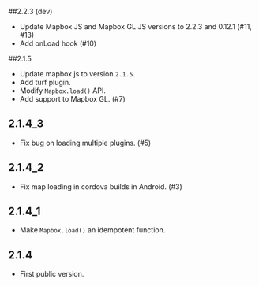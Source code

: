 ##2.2.3 (dev)

* Update Mapbox JS and Mapbox GL JS versions to 2.2.3 and 0.12.1 (#11, #13)
* Add onLoad hook (#10)

##2.1.5

* Update mapbox.js to version `2.1.5`.
* Add turf plugin.
* Modify `Mapbox.load()` API.
* Add support to Mapbox GL. (#7)

## 2.1.4_3

* Fix bug on loading multiple plugins. (#5)

## 2.1.4_2

* Fix map loading in cordova builds in Android. (#3)

## 2.1.4_1

* Make `Mapbox.load()` an idempotent function.

## 2.1.4

* First public version.
